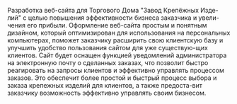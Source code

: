 Разработка веб-сайта для Торгового Дома "Завод Крепёжных Изде-лий" с целью повышения эффективности бизнеса заказчика и увели-чения его прибыли. 
Оформление веб-сайта простым и понятным дизайном, который оптимизирован для использования на персональных компьютерах, поможет заказчику расширить свою клиентскую базу и улучшить удобство пользования сайтом для уже существую-щих клиентов. 
Сайт будет оснащен функцией уведомлений администратора на электронную почту о сделанных заказах, что позволит быстро реагировать на запросы клиентов и эффективно управлять процессом заказов. 
Это обеспечит более простой и быстрый процесс выбора и заказа крепежных изделий для клиентов, а также предоста-вит заказчику возможность эффективно управлять своим бизнесом.
